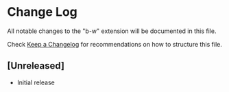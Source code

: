 # Change Log

All notable changes to the "b-w" extension will be documented in this file.

Check [Keep a Changelog](http://keepachangelog.com/) for recommendations on how to structure this file.

## [Unreleased]

- Initial release
